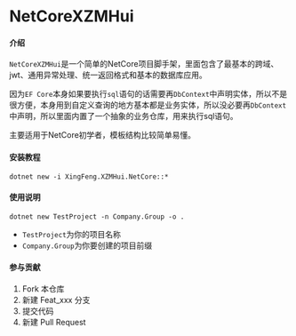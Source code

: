 # NetCoreXZMHui

#### 介绍
`NetCoreXZMHui`是一个简单的NetCore项目脚手架，里面包含了最基本的跨域、jwt、通用异常处理、统一返回格式和基本的数据库应用。

因为`EF Core`本身如果要执行`sql`语句的话需要再`DbContext`中声明实体，所以不是很方便，本身用到自定义查询的地方基本都是业务实体，所以没必要再`DbContext`中声明，所以里面内置了一个抽象的业务仓库，用来执行sql语句。

主要适用于NetCore初学者，模板结构比较简单易懂。


#### 安装教程


```
dotnet new -i XingFeng.XZMHui.NetCore::*
```


#### 使用说明

```
dotnet new TestProject -n Company.Group -o .
```

- `TestProject`为你的项目名称
- `Company.Group`为你要创建的项目前缀

#### 参与贡献

1.  Fork 本仓库
2.  新建 Feat_xxx 分支
3.  提交代码
4.  新建 Pull Request

